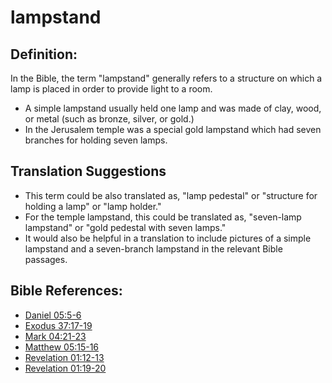 # lampstand #

## Definition: ##

In the Bible, the term "lampstand" generally refers to a structure on which a lamp is placed in order to provide light to a room.

* A simple lampstand usually held one lamp and was made of clay, wood, or metal (such as bronze, silver, or gold.)
* In the Jerusalem temple was a special gold lampstand which had seven branches for holding seven lamps.

## Translation Suggestions ##

* This term could be also translated as, "lamp pedestal" or "structure for holding a lamp" or "lamp holder."
* For the temple lampstand, this could be translated as, "seven-lamp lampstand" or "gold pedestal with seven lamps."
* It would also be helpful in a translation to include pictures of a simple lampstand and a seven-branch lampstand in the relevant Bible passages.



## Bible References: ##

* [Daniel 05:5-6](en/tn/dan/help/05/05)
* [Exodus 37:17-19](en/tn/exo/help/37/17)
* [Mark 04:21-23](en/tn/mrk/help/04/21)
* [Matthew 05:15-16](en/tn/mat/help/05/15)
* [Revelation 01:12-13](en/tn/rev/help/01/12)
* [Revelation 01:19-20](en/tn/rev/help/01/19)